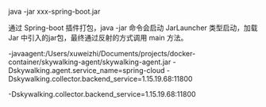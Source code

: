 java -jar xxx-spring-boot.jar

通过 Spring-boot 插件打包，java -jar 命令会启动 JarLauncher 类型启动，加载 Jar 中引入的jar包，最终通过反射的方式调用 main 方法。

-javaagent:/Users/xuweizhi/Documents/projects/docker-container/skywalking-agent/skywalking-agent.jar
-Dskywalking.agent.service_name=spring-cloud
-Dskywalking.collector.backend_service=1.15.19.68:11800

-Dskywalking.collector.backend_service=1.15.19.68:11800
